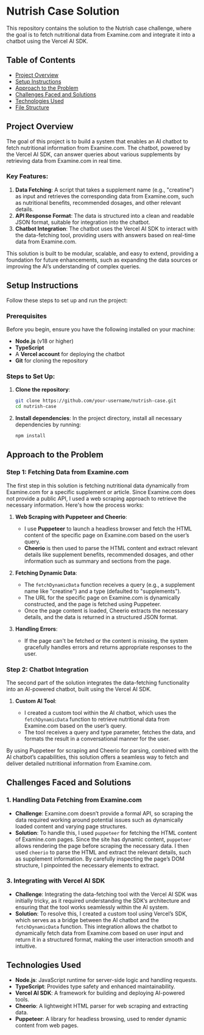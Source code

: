# Nutrish Case Solution

This repository contains the solution to the Nutrish case challenge, where the goal is to fetch nutritional data from Examine.com and integrate it into a chatbot using the Vercel AI SDK.

## Table of Contents

- [Project Overview](#project-overview)
- [Setup Instructions](#setup-instructions)
- [Approach to the Problem](#approach-to-the-problem)
- [Challenges Faced and Solutions](#challenges-faced-and-solutions)
- [Technologies Used](#technologies-used)
- [File Structure](#file-structure)

## Project Overview

The goal of this project is to build a system that enables an AI chatbot to fetch nutritional information from Examine.com. The chatbot, powered by the Vercel AI SDK, can answer queries about various supplements by retrieving data from Examine.com in real time.

### Key Features:

1. **Data Fetching**: A script that takes a supplement name (e.g., "creatine") as input and retrieves the corresponding data from Examine.com, such as nutritional benefits, recommended dosages, and other relevant details.
2. **API Response Format**: The data is structured into a clean and readable JSON format, suitable for integration into the chatbot.
3. **Chatbot Integration**: The chatbot uses the Vercel AI SDK to interact with the data-fetching tool, providing users with answers based on real-time data from Examine.com.

This solution is built to be modular, scalable, and easy to extend, providing a foundation for future enhancements, such as expanding the data sources or improving the AI’s understanding of complex queries.

## Setup Instructions

Follow these steps to set up and run the project:

### Prerequisites

Before you begin, ensure you have the following installed on your machine:

- **Node.js** (v18 or higher)
- **TypeScript**
- A **Vercel account** for deploying the chatbot
- **Git** for cloning the repository

### Steps to Set Up:

1. **Clone the repository**:

   ```bash
   git clone https://github.com/your-username/nutrish-case.git
   cd nutrish-case

   ```

2. **Install dependencies**:
   In the project directory, install all necessary dependencies by running:
   ```bash
   npm install
   ```

## Approach to the Problem

### Step 1: Fetching Data from Examine.com

The first step in this solution is fetching nutritional data dynamically from Examine.com for a specific supplement or article. Since Examine.com does not provide a public API, I used a web scraping approach to retrieve the necessary information. Here's how the process works:

1. **Web Scraping with Puppeteer and Cheerio**:

   - I use **Puppeteer** to launch a headless browser and fetch the HTML content of the specific page on Examine.com based on the user’s query.
   - **Cheerio** is then used to parse the HTML content and extract relevant details like supplement benefits, recommended dosages, and other information such as summary and sections from the page.

2. **Fetching Dynamic Data**:

   - The `fetchDynamicData` function receives a query (e.g., a supplement name like "creatine") and a type (defaulted to "supplements").
   - The URL for the specific page on Examine.com is dynamically constructed, and the page is fetched using Puppeteer.
   - Once the page content is loaded, Cheerio extracts the necessary details, and the data is returned in a structured JSON format.

3. **Handling Errors**:
   - If the page can't be fetched or the content is missing, the system gracefully handles errors and returns appropriate responses to the user.

### Step 2: Chatbot Integration

The second part of the solution integrates the data-fetching functionality into an AI-powered chatbot, built using the Vercel AI SDK.

1. **Custom AI Tool**:

   - I created a custom tool within the AI chatbot, which uses the `fetchDynamicData` function to retrieve nutritional data from Examine.com based on the user’s query.
   - The tool receives a query and type parameter, fetches the data, and formats the result in a conversational manner for the user.

By using Puppeteer for scraping and Cheerio for parsing, combined with the AI chatbot’s capabilities, this solution offers a seamless way to fetch and deliver detailed nutritional information from Examine.com.

## Challenges Faced and Solutions

### 1. Handling Data Fetching from Examine.com

- **Challenge**: Examine.com doesn’t provide a formal API, so scraping the data required working around potential issues such as dynamically loaded content and varying page structures.
- **Solution**: To handle this, I used `puppeteer` for fetching the HTML content of Examine.com pages. Since the site has dynamic content, `puppeteer` allows rendering the page before scraping the necessary data. I then used `cheerio` to parse the HTML and extract the relevant details, such as supplement information. By carefully inspecting the page’s DOM structure, I pinpointed the necessary elements to extract.

### 3. Integrating with Vercel AI SDK

- **Challenge**: Integrating the data-fetching tool with the Vercel AI SDK was initially tricky, as it required understanding the SDK’s architecture and ensuring that the tool works seamlessly within the AI system.
- **Solution**: To resolve this, I created a custom tool using Vercel’s SDK, which serves as a bridge between the AI chatbot and the `fetchDynamicData` function. This integration allows the chatbot to dynamically fetch data from Examine.com based on user input and return it in a structured format, making the user interaction smooth and intuitive.

## Technologies Used

- **Node.js**: JavaScript runtime for server-side logic and handling requests.
- **TypeScript**: Provides type safety and enhanced maintainability.
- **Vercel AI SDK**: A framework for building and deploying AI-powered tools.
- **Cheerio**: A lightweight HTML parser for web scraping and extracting data.
- **Puppeteer**: A library for headless browsing, used to render dynamic content from web pages.
